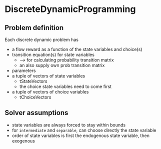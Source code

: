 # DiscreteDynamicProgramming

## Problem definition

Each discrete dynamic problem has

- a flow reward as a function of the state variables and choice(s)
- transition equation(s) for state variables
	- --> for calculating probability transition matrix
	- an also supply own prob transition matrix
- parameters
- a tuple of vectors of state variables
	- tStateVectors
	- the choice state variables need to come first
- a tuple of vectors of choice variables
	- tChoiceVectors

## Solver assumptions

- state variables are always forced to stay within bounds
- for `intermediate` and `separable`, can choose directly the state variable
- order of state variables is first the endogenous state variable, then exogenous
